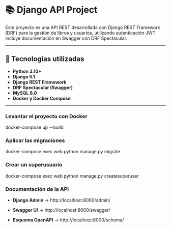 # 📚 Django API Project

Este proyecto es una API REST desarrollada con Django REST Framework (DRF) para la gestión de libros y usuarios, 
utilizando autenticación JWT. Incluye documentación en Swagger con DRF Spectacular.

---

## 🚀 Tecnologías utilizadas
- **Python 3.10+**
- **Django 5.1**
- **Django REST Framework**
- **DRF Spectacular (Swagger)**
- **MySQL 8.0**
- **Docker y Docker Compose**

---

### Levantar el proyecto con Docker
docker-compose up --build

### Aplicar las migraciones
docker-compose exec web python manage.py migrate

### Crear un superusuario
docker-compose exec web python manage.py createsuperuser


### Documentación de la API
- **Django Admin** → http://localhost:8000/admin/

- **Swagger UI** → http://localhost:8000/swagger/

- **Esquema OpenAPI** → http://localhost:8000/schema/